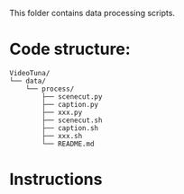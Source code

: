 
This folder contains data processing scripts.

# Code structure:
```
VideoTuna/
└── data/
    └── process/
        ├── scenecut.py
        ├── caption.py
        ├── xxx.py
        ├── scenecut.sh
        ├── caption.sh
        ├── xxx.sh
        └── README.md
```

# Instructions
